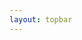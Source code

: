```yaml
---
layout: topbar
---
```


<html>
<head>
    <title>La Región de formación estelar 3 (SFR3)</title>
    <script type="text/javascript" src="https://aladin.cds.unistra.fr/AladinLite/api/v3/latest/aladin.js" charset="utf-8"></script>
    <script src="https://code.jquery.com/jquery-3.6.0.min.js"></script>
    <style>
        /* Default styles for PC */
        #aladin-lite-div {
            width: 900px;
            height: 1000px;
            margin: auto;
        }

        /* Styles for smaller screens (phones) */
        @media only screen and (max-width: 600px) {
            #aladin-lite-div {
                width: 100%;
                height: 700px;
            }
        }

        /* Survey selection buttons inline */
        .survey-buttons {
            display: flex;
            gap: 10px;
            margin: 10px 0;
        }
    </style>
</head>
<body>
    <!-- Page content -->
    <h1>La Región de formación estelar 3 (SFR3)</h1>

    <p>NGC 6357 y NGC 6334:</p>

    <!-- Aladin Lite viewer -->
    <div id="aladin-lite-div"></div>

    <!-- Survey selection -->
    <div class="survey-buttons">
        <input id="DSS" type="radio" name="survey" value="P/DSS2/color">
        <label for="DSS">DSS color</label>
        <input id="2MASS" type="radio" name="survey" value="P/2MASS/color">
        <label for="2MASS">2MASS</label>
        <input id="allwise" type="radio" name="survey" value="P/allWISE/color">
        <label for="allwise">AllWISE</label>
    </div>

    <!-- JavaScript -->
    <script>
        $(document).ready(function() {
            // Initialize AladinLite
            let aladin = A.aladin('#aladin-lite-div', {
                survey: "P/DSS2/color",
                fov: 3.5,
                target: "17 20 14.320 -35 54 50.90"
            });

            // Fetch the JSON data
            $.getJSON('https://raw.githubusercontent.com/nicomedinap/nicomedinap.github.io/master/V4_html/SFR3/SFR3_coordinates.json')
            .done(function(data) {
                // Process the data and create markers
                let markers = data.data.map(item => A.marker(item[0], item[1], {popupTitle: item[2], popupDesc: 'Object details'}));

                // Create a marker layer and add markers
                let markerLayer = A.catalog();
                markerLayer.addSources(markers);

                // Add marker layer to AladinLite
                aladin.addCatalog(markerLayer);
            })
            .fail(function() {
                console.error("Failed to fetch data from JSON.");
            });
            
            // Update survey image on radio button change
            $('input[name=survey]').change(function() {
                aladin.setImageSurvey($(this).val());
            });
        });
    </script>
</body>
</html>
